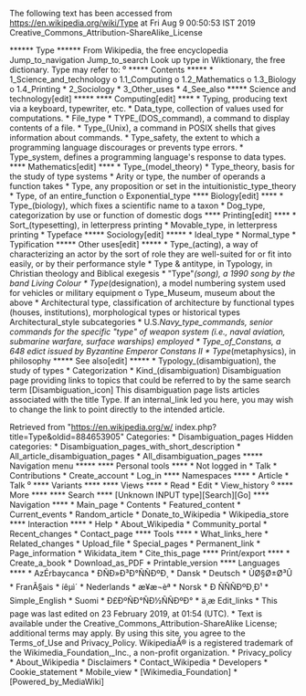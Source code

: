 The following text has been accessed from https://en.wikipedia.org/wiki/Type at Fri Aug 9 00:50:53 IST 2019
Creative_Commons_Attribution-ShareAlike_License




















****** Type ******
From Wikipedia, the free encyclopedia
Jump_to_navigation Jump_to_search
 Look up type in Wiktionary, the free dictionary.
Type may refer to:
⁰
***** Contents *****
    * 1_Science_and_technology
          o 1.1_Computing
          o 1.2_Mathematics
          o 1.3_Biology
          o 1.4_Printing
    * 2_Sociology
    * 3_Other_uses
    * 4_See_also
***** Science and technology[edit] *****
**** Computing[edit] ****
    * Typing, producing text via a keyboard, typewriter, etc.
    * Data_type, collection of values used for computations.
    * File_type
    * TYPE_(DOS_command), a command to display contents of a file.
    * Type_(Unix), a command in POSIX shells that gives information about
      commands.
    * Type_safety, the extent to which a programming language discourages or
      prevents type errors.
    * Type_system, defines a programming language's response to data types.
**** Mathematics[edit] ****
    * Type_(model_theory)
    * Type_theory, basis for the study of type systems
    * Arity or type, the number of operands a function takes
    * Type, any proposition or set in the intuitionistic_type_theory
    * Type, of an entire_function
          o Exponential_type
**** Biology[edit] ****
    * Type_(biology), which fixes a scientific name to a taxon
    * Dog_type, categorization by use or function of domestic dogs
**** Printing[edit] ****
    * Sort_(typesetting), in letterpress printing
    * Movable_type, in letterpress printing
    * Typeface
***** Sociology[edit] *****
    * Ideal_type
    * Normal_type
    * Typification
***** Other uses[edit] *****
    * Type_(acting), a way of characterizing an actor by the sort of role they
      are well-suited for or fit into easily, or by their performance style
    * Type & antitype, in Typology, in Christian theology and Biblical exegesis
    * "Type"_(song), a 1990 song by the band Living Colour
    * Type_(designation), a model numbering system used for vehicles or
      military equipment
          o Type_Museum, museum about the above
    * Architectural type, classification of architecture by functional types
      (houses, institutions), morphological types or historical types
      Architectural_style subcategories
    * U.S._Navy_type_commands, senior commands for the specific "type" of
      weapon system (i.e., naval aviation, submarine warfare, surface warships)
      employed
    * Type_of_Constans, a 648 edict issued by Byzantine Emperor Constans II
    * Type_(metaphysics), in philosophy
***** See also[edit] *****
    * Typology_(disambiguation), the study of types
    * Categorization
    * Kind_(disambiguation)
                      Disambiguation page providing links to topics that could
                      be referred to by the same search term
[Disambiguation_icon] This disambiguation page lists articles associated with
                      the title Type.
                      If an internal_link led you here, you may wish to change
                      the link to point directly to the intended article.

Retrieved from "https://en.wikipedia.org/w/
index.php?title=Type&oldid=884653905"
Categories:
    * Disambiguation_pages
Hidden categories:
    * Disambiguation_pages_with_short_description
    * All_article_disambiguation_pages
    * All_disambiguation_pages
***** Navigation menu *****
**** Personal tools ****
    * Not logged in
    * Talk
    * Contributions
    * Create_account
    * Log_in
**** Namespaces ****
    * Article
    * Talk
⁰
**** Variants ****
**** Views ****
    * Read
    * Edit
    * View_history
⁰
**** More ****
**** Search ****
[Unknown INPUT type][Search][Go]
**** Navigation ****
    * Main_page
    * Contents
    * Featured_content
    * Current_events
    * Random_article
    * Donate_to_Wikipedia
    * Wikipedia_store
**** Interaction ****
    * Help
    * About_Wikipedia
    * Community_portal
    * Recent_changes
    * Contact_page
**** Tools ****
    * What_links_here
    * Related_changes
    * Upload_file
    * Special_pages
    * Permanent_link
    * Page_information
    * Wikidata_item
    * Cite_this_page
**** Print/export ****
    * Create_a_book
    * Download_as_PDF
    * Printable_version
**** Languages ****
    * AzÉrbaycanca
    * ÐÑÐ»Ð³Ð°ÑÑÐºÐ¸
    * Dansk
    * Deutsch
    * ÙØ§Ø±Ø³Û
    * FranÃ§ais
    * íêµ­ì´
    * Nederlands
    * æ¥æ¬èª
    * Norsk
    * Ð ÑÑÑÐºÐ¸Ð¹
    * Simple_English
    * Suomi
    * Ð£ÐºÑÐ°ÑÐ½ÑÑÐºÐ°
    * ä¸­æ
Edit_links
    * This page was last edited on 23 February 2019, at 01:54 (UTC).
    * Text is available under the Creative_Commons_Attribution-ShareAlike
      License; additional terms may apply. By using this site, you agree to the
      Terms_of_Use and Privacy_Policy. WikipediaÂ® is a registered trademark of
      the Wikimedia_Foundation,_Inc., a non-profit organization.
    * Privacy_policy
    * About_Wikipedia
    * Disclaimers
    * Contact_Wikipedia
    * Developers
    * Cookie_statement
    * Mobile_view
    * [Wikimedia_Foundation]
    * [Powered_by_MediaWiki]
